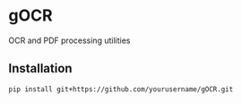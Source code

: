 # gOCR

OCR and PDF processing utilities

## Installation

```bash
pip install git+https://github.com/yourusername/gOCR.git
```